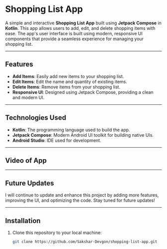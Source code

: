 # Shopping List App

A simple and interactive **Shopping List App** built using **Jetpack Compose** in **Kotlin**. This app allows users to add, edit, and delete shopping items with ease. The app's user interface is built using modern, responsive UI components that provide a seamless experience for managing your shopping list.

---

## Features

- **Add Items**: Easily add new items to your shopping list.
- **Edit Items**: Edit the name and quantity of existing items.
- **Delete Items**: Remove items from your shopping list.
- **Responsive UI**: Designed using Jetpack Compose, providing a clean and modern UI.

---

## Technologies Used

- **Kotlin**: The programming language used to build the app.
- **Jetpack Compose**: Modern Android UI toolkit for building native UIs.
- **Android Studio**: IDE used for development.

---

## Video of App




---
## Future Updates
I will continue to update and enhance this project by adding more features, improving the UI, and optimizing the code. Stay tuned for future updates!

---

## Installation

1. Clone this repository to your local machine:
   ```bash
   git clone https://github.com/Sakshar-Devgon/shopping-list-app.git
